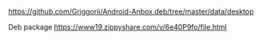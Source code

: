 https://github.com/Griggorii/Android-Anbox.deb/tree/master/data/desktop

Deb package https://www19.zippyshare.com/v/6e40P9fo/file.html
